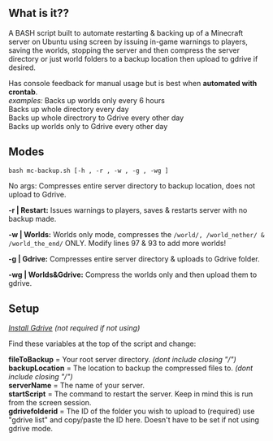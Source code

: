 
## What is it??
A BASH script built to automate restarting & backing up of a Minecraft server on Ubuntu using screen by issuing in-game warnings to players, saving the worlds, stopping the server and then compress the server directory or just world folders to a backup location then upload to gdrive if desired.  


Has console feedback for manual usage but is best when **automated with crontab**.  
*examples:* Backs up worlds only every 6 hours  
          Backs up whole directory every day  
          Backs up whole directrory to Gdrive every other day  
          Backs up worlds only to Gdrive every other day  
       

## Modes  

``bash mc-backup.sh [-h , -r , -w , -g , -wg ] ``

No args: Compresses entire server directory to backup location, does not upload to Gdrive.  

**-r | Restart:** Issues warnings to players, saves & restarts server with no backup made.  

**-w | Worlds:** Worlds only mode, compresses the ``/world/, /world_nether/ & /world_the_end/`` ONLY. Modify lines 97 & 93 to add more worlds!  

**-g | Gdrive:** Compresses entire server directory & uploads to Gdrive folder.  

**-wg | Worlds&Gdrive:** Compress the worlds only and then upload them to gdrive.  

## Setup  
*[Install Gdrive](https://olivermarshall.net/how-to-upload-a-file-to-google-drive-from-the-command-line/)* *(not required if not using)*  

Find these variables at the top of the script and change:  

**fileToBackup** = Your root server directory. *(dont include closing "/")*  
**backupLocation** = The location to backup the compressed files to. *(dont include closing "/")*   
**serverName** = The name of your server.  
**startScript** = The command to restart the server. Keep in mind this is run from the screen session.  
**gdrivefolderid** = The ID of the folder you wish to upload to (required) use "gdrive list" and copy/paste the ID here. Doesn't have to be set if not using gdrive mode.  


